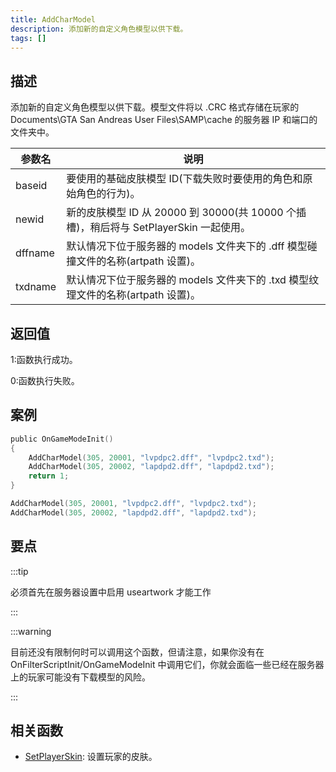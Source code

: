 ```yaml
---
title: AddCharModel
description: 添加新的自定义角色模型以供下载。
tags: []
---
```


<VersionWarnCN version='SA-MP 0.3.DL R1' />

## 描述

添加新的自定义角色模型以供下载。模型文件将以 .CRC 格式存储在玩家的 Documents\GTA San Andreas User Files\SAMP\cache 的服务器 IP 和端口的文件夹中。

| 参数名  | 说明                                                                                  |
| ------- | ------------------------------------------------------------------------------------- |
| baseid  | 要使用的基础皮肤模型 ID(下载失败时要使用的角色和原始角色的行为)。                     |
| newid   | 新的皮肤模型 ID 从 20000 到 30000(共 10000 个插槽)，稍后将与 SetPlayerSkin 一起使用。 |
| dffname | 默认情况下位于服务器的 models 文件夹下的 .dff 模型碰撞文件的名称(artpath 设置)。      |
| txdname | 默认情况下位于服务器的 models 文件夹下的 .txd 模型纹理文件的名称(artpath 设置)。      |

## 返回值

1:函数执行成功。

0:函数执行失败。

## 案例

```c
public OnGameModeInit()
{
    AddCharModel(305, 20001, "lvpdpc2.dff", "lvpdpc2.txd");
    AddCharModel(305, 20002, "lapdpd2.dff", "lapdpd2.txd");
    return 1;
}
```

```c
AddCharModel(305, 20001, "lvpdpc2.dff", "lvpdpc2.txd");
AddCharModel(305, 20002, "lapdpd2.dff", "lapdpd2.txd");
```

## 要点

:::tip

必须首先在服务器设置中启用 useartwork 才能工作

:::

:::warning

目前还没有限制何时可以调用这个函数，但请注意，如果你没有在 OnFilterScriptInit/OnGameModeInit 中调用它们，你就会面临一些已经在服务器上的玩家可能没有下载模型的风险。

:::

## 相关函数

- [SetPlayerSkin](SetPlayerSkin): 设置玩家的皮肤。
